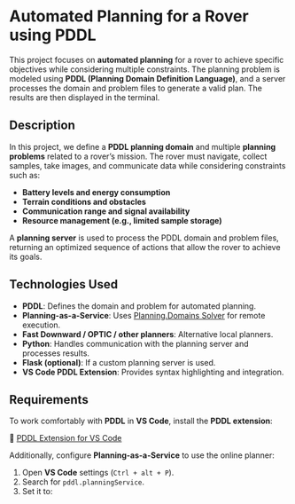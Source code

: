 # Automated Planning for a Rover using PDDL

This project focuses on **automated planning** for a rover to achieve specific objectives while considering multiple constraints. The planning problem is modeled using **PDDL (Planning Domain Definition Language)**, and a server processes the domain and problem files to generate a valid plan. The results are then displayed in the terminal.

## Description

In this project, we define a **PDDL planning domain** and multiple **planning problems** related to a rover’s mission. The rover must navigate, collect samples, take images, and communicate data while considering constraints such as:

- **Battery levels and energy consumption**
- **Terrain conditions and obstacles**
- **Communication range and signal availability**
- **Resource management (e.g., limited sample storage)**

A **planning server** is used to process the PDDL domain and problem files, returning an optimized sequence of actions that allow the rover to achieve its goals.

## Technologies Used

- **PDDL**: Defines the domain and problem for automated planning.
- **Planning-as-a-Service**: Uses [Planning.Domains Solver](https://solver.planning.domains) for remote execution.
- **Fast Downward / OPTIC / other planners**: Alternative local planners.
- **Python**: Handles communication with the planning server and processes results.
- **Flask (optional)**: If a custom planning server is used.
- **VS Code PDDL Extension**: Provides syntax highlighting and integration.

## Requirements

To work comfortably with **PDDL** in **VS Code**, install the **PDDL extension**:

🔹 [PDDL Extension for VS Code](https://marketplace.visualstudio.com/items?itemName=jan-dolejsi.pddl)

Additionally, configure **Planning-as-a-Service** to use the online planner:

1. Open **VS Code** settings (`Ctrl + alt + P`).
2. Search for `pddl.planningService`.
3. Set it to:  
